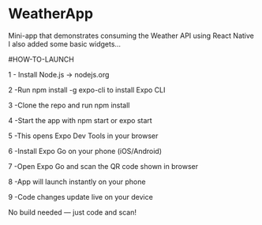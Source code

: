 # WeatherApp
Mini-app that demonstrates consuming the Weather API using React Native
I also added some basic widgets...

#HOW-TO-LAUNCH

1 - Install Node.js → nodejs.org

2 -Run npm install -g expo-cli to install Expo CLI

3 -Clone the repo and run npm install

4 -Start the app with npm start or expo start

5 -This opens Expo Dev Tools in your browser

6 -Install Expo Go on your phone (iOS/Android)

7 -Open Expo Go and scan the QR code shown in browser

8 -App will launch instantly on your phone

9 -Code changes update live on your device

No build needed — just code and scan!
